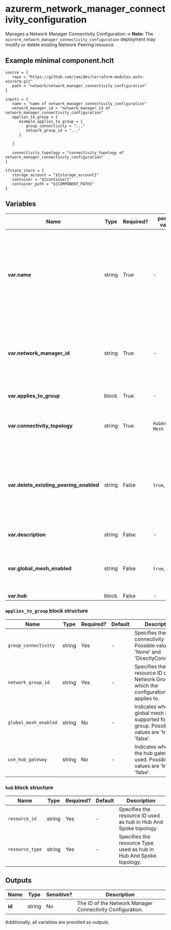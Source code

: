 # azurerm_network_manager_connectivity_configuration

Manages a Network Manager Connectivity Configuration.-> **Note:** The `azurerm_network_manager_connectivity_configuration` deployment may modify or delete existing Network Peering resource.

## Example minimal component.hclt

```hcl
source = {
   repo = "https://github.com/jumidev/terraform-modules-auto-azurerm.git" 
   path = "network/network_manager_connectivity_configuration" 
}

inputs = {
   name = "name of network_manager_connectivity_configuration" 
   network_manager_id = "network_manager_id of network_manager_connectivity_configuration" 
   applies_to_group = {
      example_applies_to_group = {
         group_connectivity = "..."   
         network_group_id = "..."   
      }
  
   }
 
   connectivity_topology = "connectivity_topology of network_manager_connectivity_configuration" 
}

tfstate_store = {
   storage_account = "${storage_account}" 
   container = "${container}" 
   container_path = "${COMPONENT_PATH}" 
}

```

## Variables

| Name | Type | Required? |  possible values |  Description |
| ---- | ---- | --------- |  ----------- | ----------- |
| **var.name** | string | True | -  |  Specifies the name which should be used for this Network Manager Connectivity Configuration. Changing this forces a new Network Manager Connectivity Configuration to be created. | 
| **var.network_manager_id** | string | True | -  |  Specifies the ID of the Network Manager. Changing this forces a new Network Manager Connectivity Configuration to be created. | 
| **var.applies_to_group** | block | True | -  |  An `applies_to_group` block. | 
| **var.connectivity_topology** | string | True | `HubAndSpoke`, `Mesh`  |  Specifies the connectivity topology type. Possible values are `HubAndSpoke` and `Mesh`. | 
| **var.delete_existing_peering_enabled** | string | False | `true`, `false`  |  Indicates whether to remove current existing Virtual Network Peering in the Connectivity Configuration affected scope. Possible values are `true` and `false`. | 
| **var.description** | string | False | -  |  A description of the Connectivity Configuration. | 
| **var.global_mesh_enabled** | string | False | `true`, `false`  |  Indicates whether to global mesh is supported. Possible values are `true` and `false`. | 
| **var.hub** | block | False | -  |  A `hub` block. | 

### `applies_to_group` block structure

| Name | Type | Required? | Default | Description |
| ---- | ---- | --------- | ------- | ----------- |
| `group_connectivity` | string | Yes | - | Specifies the group connectivity type. Possible values are 'None' and 'DirectlyConnected'. |
| `network_group_id` | string | Yes | - | Specifies the resource ID of Network Group which the configuration applies to. |
| `global_mesh_enabled` | string | No | - | Indicates whether to global mesh is supported for this group. Possible values are 'true' and 'false'. |
| `use_hub_gateway` | string | No | - | Indicates whether the hub gateway is used. Possible values are 'true' and 'false'. |

### `hub` block structure

| Name | Type | Required? | Default | Description |
| ---- | ---- | --------- | ------- | ----------- |
| `resource_id` | string | Yes | - | Specifies the resource ID used as hub in Hub And Spoke topology. |
| `resource_type` | string | Yes | - | Specifies the resource Type used as hub in Hub And Spoke topology. |



## Outputs

| Name | Type | Sensitive? | Description |
| ---- | ---- | --------- | --------- |
| **id** | string | No  | The ID of the Network Manager Connectivity Configuration. | 

Additionally, all variables are provided as outputs.
